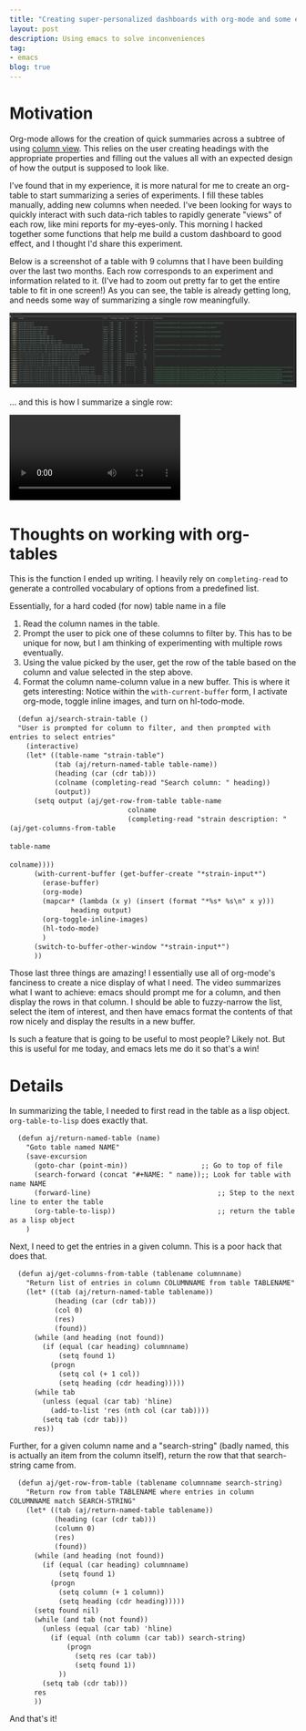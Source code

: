 ```yaml
---
title: "Creating super-personalized dashboards with org-mode and some elisp"
layout: post
description: Using emacs to solve inconveniences
tag:
- emacs
blog: true
---
```

# Motivation
Org-mode allows for the creation of quick summaries across a subtree of using [column view](https://orgmode.org/manual/Column-View.html). This relies on the user creating headings with the appropriate properties and filling out the values all with an expected design of how the output is supposed to look like. 

I've found that in my experience, it is more natural for me to create an org-table to start summarizing a series of experiments. I fill these tables manually, adding new columns when needed. I've been looking for ways to quickly interact with such data-rich tables to rapidly generate "views" of each row, like mini reports for my-eyes-only. This morning I hacked together some functions that help me build a custom dashboard to good effect, and I thought I'd share this experiment.

Below is a screenshot of a table with 9 columns that I have been building over the last two months. Each row corresponds to an experiment and information related to it. (I've had to zoom out pretty far to get the entire table to fit in one screen!) As you can see, the table is already getting long, and needs some way of summarizing a single row meaningfully. 

![img](/assets/images/2020-12-31-org-table.png)

... and this is how I summarize a single row:


<video autoplay controls >
<source src="/assets/videos/2020-12-31-custom-org-table-demo.mp4" type="video/mp4">
</video>


# Thoughts on working with org-tables

This is the function I ended up writing. I heavily rely on `completing-read` to generate a controlled vocabulary of options from a predefined list. 

Essentially, for a hard coded (for now) table name in a file
1. Read the column names in the table. 
2. Prompt the user to pick one of these columns to filter by. This has to be unique for now, but I am thinking of experimenting with multiple rows eventually.
3. Using the value picked by the user, get the row of the table based on the column and value selected in the step above.
4. Format the column name-column value in a new buffer. This is where it gets interesting: Notice within the `with-current-buffer` form, I activate org-mode, toggle inline images, and turn on hl-todo-mode.

``` emacs-lisp
  (defun aj/search-strain-table ()
  "User is prompted for column to filter, and then prompted with entries to select entries"
    (interactive)
    (let* ((table-name "strain-table")
           (tab (aj/return-named-table table-name))
           (heading (car (cdr tab)))
           (colname (completing-read "Search column: " heading))
           (output))
      (setq output (aj/get-row-from-table table-name
                             colname
                             (completing-read "strain description: " (aj/get-columns-from-table
                                                                      table-name
                                                                      colname))))
      (with-current-buffer (get-buffer-create "*strain-input*")
        (erase-buffer)
        (org-mode)
        (mapcar* (lambda (x y) (insert (format "*%s* %s\n" x y)))
               heading output)
        (org-toggle-inline-images)
        (hl-todo-mode)
        )
      (switch-to-buffer-other-window "*strain-input*")
      ))
```

Those last three things are amazing! I essentially use all of org-mode's fanciness to create a nice display of what I need. The video summarizes what I want to achieve: emacs should prompt me for a column, and then display the rows in that column. I should be able to fuzzy-narrow the list, select the item of interest, and then have emacs format the contents of that row nicely and display the results in a new buffer.

Is such a feature that is going to be useful to most people? Likely not. But this is useful for me today, and emacs lets me do it so that's a win!

# Details 
      
In summarizing the table, I needed to first read in the table as a lisp object. `org-table-to-lisp` does exactly that.

``` emacs-lisp
  (defun aj/return-named-table (name)
    "Goto table named NAME"
    (save-excursion 
      (goto-char (point-min))                  ;; Go to top of file
      (search-forward (concat "#+NAME: " name));; Look for table with name NAME
      (forward-line)                               ;; Step to the next line to enter the table
      (org-table-to-lisp))                         ;; return the table as a lisp object
    )
```

Next, I need to get the entries in a given column. This is a poor hack that does that.


``` emacs-lisp
  (defun aj/get-columns-from-table (tablename columnname)
    "Return list of entries in column COLUMNNAME from table TABLENAME"
    (let* ((tab (aj/return-named-table tablename))
           (heading (car (cdr tab)))
           (col 0)
           (res)
           (found))
      (while (and heading (not found))
        (if (equal (car heading) columnname)
            (setq found 1)
          (progn
            (setq col (+ 1 col))
            (setq heading (cdr heading)))))
      (while tab
        (unless (equal (car tab) 'hline)
          (add-to-list 'res (nth col (car tab))))
        (setq tab (cdr tab)))
      res))
```

Further, for a given column name and a "search-string" (badly named, this is actually an item from the column itself), return the row that that search-string came from.

``` emacs-lisp
  (defun aj/get-row-from-table (tablename columnname search-string)
    "Return row from table TABLENAME where entries in column COLUMNNAME match SEARCH-STRING"
    (let* ((tab (aj/return-named-table tablename))
           (heading (car (cdr tab)))
           (column 0)
           (res)
           (found))
      (while (and heading (not found))
        (if (equal (car heading) columnname)
            (setq found 1)
          (progn
            (setq column (+ 1 column))
            (setq heading (cdr heading)))))    
      (setq found nil)
      (while (and tab (not found))
        (unless (equal (car tab) 'hline)
          (if (equal (nth column (car tab)) search-string)
              (progn
                (setq res (car tab))
                (setq found 1))
            ))
        (setq tab (cdr tab)))
      res
      ))
```

And that's it! 
